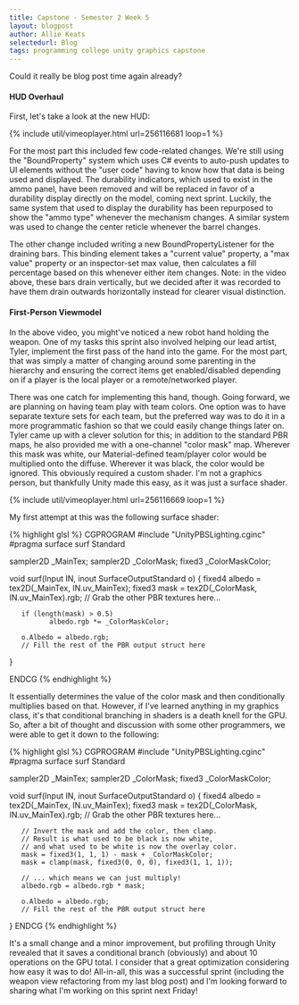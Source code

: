 ```yaml
---
title: Capstone - Semester 2 Week 5
layout: blogpost
author: Allie Keats
selectedurl: Blog
tags: programming college unity graphics capstone
---
```

Could it really be blog post time again already?

#### HUD Overhaul

First, let's take a look at the new HUD:

<!--more-->

<p>
{% include util/vimeoplayer.html url=256116681 loop=1 %}
</p>

For the most part this included few code-related changes. We're still using the "BoundProperty" system which uses C# events to auto-push updates to UI elements without the "user code" having to know how that data is being used and displayed. The durability indicators, which used to exist in the ammo panel, have been removed and will be replaced in favor of a durability display directly on the model, coming next sprint. Luckily, the same system that used to display the durability has been repurposed to show the "ammo type" whenever the mechanism changes. A similar system was used to change the center reticle whenever the barrel changes.

The other change included writing a new BoundPropertyListener for the draining bars. This binding element takes a "current value" property, a "max value" property or an inspector-set max value, then calculates a fill percentage based on this whenever either item changes. Note: in the video above, these bars drain vertically, but we decided after it was recorded to have them drain outwards horizontally instead for clearer visual distinction.

#### First-Person Viewmodel

In the above video, you might've noticed a new robot hand holding the weapon. One of my tasks this sprint also involved helping our lead artist, Tyler, implement the first pass of the hand into the game. For the most part, that was simply a matter of changing around some parenting in the hierarchy and ensuring the correct items get enabled/disabled depending on if a player is the local player or a remote/networked player.

There was one catch for implementing this hand, though. Going forward, we are planning on having team play with team colors. One option was to have separate texture sets for each team, but the preferred way was to do it in a more programmatic fashion so that we could easily change things later on. Tyler came up with a clever solution for this; in addition to the standard PBR maps, he also provided me with a one-channel "color mask" map. Wherever this mask was white, our Material-defined team/player color would be multiplied onto the diffuse. Wherever it was black, the color would be ignored. This obviously required a custom shader. I'm not a graphics person, but thankfully Unity made this easy, as it was just a surface shader.

<p>
{% include util/vimeoplayer.html url=256116669 loop=1 %}
</p>

My first attempt at this was the following surface shader:

{% highlight glsl %}
CGPROGRAM
#include "UnityPBSLighting.cginc"
#pragma surface surf Standard

sampler2D _MainTex;
sampler2D _ColorMask;
fixed3 _ColorMaskColor;

void surf(Input IN, inout SurfaceOutputStandard o)
{
       fixed4 albedo = tex2D(_MainTex, IN.uv_MainTex);
       fixed3 mask = tex2D(_ColorMask, IN.uv_MainTex).rgb;
       // Grab the other PBR textures here...

       if (length(mask) > 0.5)
              albedo.rgb *= _ColorMaskColor;

       o.Albedo = albedo.rgb;
       // Fill the rest of the PBR output struct here
}

ENDCG
{% endhighlight %}

It essentially determines the value of the color mask and then conditionally multiplies based on that. However, if I've learned anything in my graphics class, it's that conditional branching in shaders is a death knell for the GPU. So, after a bit of thought and discussion with some other programmers, we were able to get it down to the following:

{% highlight glsl %}
CGPROGRAM
#include "UnityPBSLighting.cginc"
#pragma surface surf Standard

sampler2D _MainTex;
sampler2D _ColorMask;
fixed3 _ColorMaskColor;

void surf(Input IN, inout SurfaceOutputStandard o)
{
       fixed4 albedo = tex2D(_MainTex, IN.uv_MainTex);
       fixed3 mask = tex2D(_ColorMask, IN.uv_MainTex).rgb;
       // Grab the other PBR textures here...

       // Invert the mask and add the color, then clamp.
       // Result is what used to be black is now white,
       // and what used to be white is now the overlay color.
       mask = fixed3(1, 1, 1) - mask + _ColorMaskColor;
       mask = clamp(mask, fixed3(0, 0, 0), fixed3(1, 1, 1));

       // ... which means we can just multiply!
       albedo.rgb = albedo.rgb * mask;

       o.Albedo = albedo.rgb;
       // Fill the rest of the PBR output struct here
}
ENDCG
{% endhighlight %}

It's a small change and a minor improvement, but profiling through Unity revealed that it saves a conditional branch (obviously) and about 10 operations on the GPU total. I consider that a great optimization considering how easy it was to do! All-in-all, this was a successful sprint (including the weapon view refactoring from my last blog post) and I'm looking forward to sharing what I'm working on this sprint next Friday!
